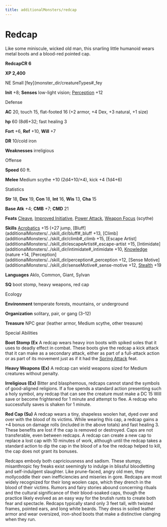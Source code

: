 ```yaml
---
title: additionalMonsters/redcap
---
```

# Redcap

Like some miniscule, wicked old man, this snarling little humanoid wears metal boots and a blood-red pointed cap.

**RedcapCR 6**

**XP 2,400**

NE Small [fey](monster_dir/creatureTypes#_fey

**Init** +8; **Senses** low-light vision; [Perception](additionalMonsters/../skill_dir/perception#_perception) +12

Defense

**AC** 20, touch 15, flat-footed 16 (+2 armor, +4 Dex, +3 natural, +1 size)

**hp** 60 (8d6+32; fast healing 3

**Fort** +6, **Ref** +10, **Will** +7

**DR** 10/cold iron

**Weaknesses** irreligious

Offense

**Speed** 60 ft.

**Melee** Medium scythe +10 (2d4+10/×4), kick +4 (1d4+6)

Statistics

**Str** 18, **Dex** 19, **Con** 18, **Int** 16, **Wis** 13, **Cha** 15

**Base Atk** +4; **CMB** +7; **CMD** 21

**Feats** [Cleave](additionalMonsters/../feats#_cleave), [Improved Initiative](additionalMonsters/../feats#_improved-initiative), [Power Attack](additionalMonsters/../feats#_power-attack), [Weapon Focus](additionalMonsters/../feats#_weapon-focus) (scythe)

**Skills** [Acrobatics](additionalMonsters/../skill_dir/acrobatics#_acrobatics) +15 (+27 jump, [Bluff](additionalMonsters/../skill_dir/bluff#_bluff +13, [Climb](additionalMonsters/../skill_dir/climb#_climb +15, [Escape Artist](additionalMonsters/../skill_dir/escapeArtist#_escape-artist +15, [Intimidate](additionalMonsters/../skill_dir/intimidate#_intimidate +10, [Knowledge](additionalMonsters/../skill_dir/knowledge#_knowledge) (nature +14, [Perception](additionalMonsters/../skill_dir/perception#_perception +12, [Sense Motive](additionalMonsters/../skill_dir/senseMotive#_sense-motive +12, [Stealth](additionalMonsters/../skill_dir/stealth#_stealth) +19

**Languages** Aklo, Common, Giant, Sylvan

**SQ** boot stomp, heavy weapons, red cap

Ecology

**Environment** temperate forests, mountains, or underground

**Organization** solitary, pair, or gang (3–12)

**Treasure** NPC gear (leather armor, Medium scythe, other treasure)

Special Abilities

**Boot Stomp (Ex** A redcap wears heavy iron boots with spiked soles that it uses to deadly effect in combat. These boots give the redcap a kick attack that it can make as a secondary attack, either as part of a full-attack action or as part of its movement just as if it had the [Spring Attack](additionalMonsters/../feats#_spring-attack) feat.

**Heavy Weapons (Ex)** A redcap can wield weapons sized for Medium creatures without penalty.

**Irreligious (Ex)** Bitter and blasphemous, redcaps cannot stand the symbols of good-aligned religions. If a foe spends a standard action presenting such a holy symbol, any redcap that can see the creature must make a DC 15 Will save or become frightened for 1 minute and attempt to flee. A redcap who successfully saves is shaken for 1 minute.

**Red Cap (Su)** A redcap wears a tiny, shapeless woolen hat, dyed over and over with the blood of its victims. While wearing this cap, a redcap gains a +4 bonus on damage rolls (included in the above totals) and fast healing 3. These benefits are lost if the cap is removed or destroyed. Caps are not transferable, even between redcaps. A redcap can create a new cap to replace a lost cap with 10 minutes of work, although until the redcap takes a standard action to dip the cap in the blood of a foe the redcap helped to kill, the cap does not grant its bonuses.

Redcaps embody both capriciousness and sadism. These stumpy, misanthropic fey freaks exist seemingly to indulge in blissful bloodletting and self-indulgent slaughter. Like prune-faced, angry old men, they mollycoddle their own inefficiencies and miseries in gore. Redcaps are most widely recognized for their long woolen caps, which they drench in the blood of their victims. Rumors and fairy stories abound concerning rituals and the cultural significance of their blood-soaked caps, though the practice likely evolved as an easy way for the brutish runts to create both fear and spectacle. Redcaps typically stand only 3 feet tall, with twisted frames, pointed ears, and long white beards. They dress in soiled leather armor and wear oversized, iron-shod boots that make a distinctive clanging when they run.

